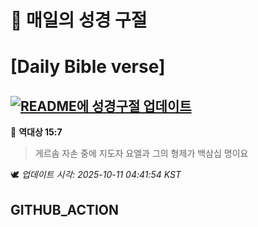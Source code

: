 # 🙏 매일의 성경 구절
# [Daily Bible verse]
## [![README에 성경구절 업데이트](https://github.com/DONGSUKA/first_test/actions/workflows/update-readme-bible.yml/badge.svg)](https://github.com/DONGSUKA/first_test/actions/workflows/update-readme-bible.yml)
<!-- START_BIBLE_VERSE -->
📖 **역대상 15:7**
> 게르솜 자손 중에 지도자 요엘과 그의 형제가 백삼십 명이요

🕊️ _업데이트 시각: 2025-10-11 04:41:54 KST_
  <!-- END_BIBLE_VERSE -->
## GITHUB_ACTION
